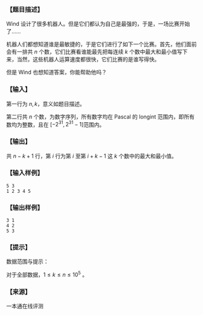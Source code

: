 ### 【题目描述】

Wind 设计了很多机器人。但是它们都认为自己是最强的，于是，一场比赛开始了……

机器人们都想知道谁是最敏捷的，于是它们进行了如下一个比赛。首先，他们面前会有一排共 $n$ 个数，它们比赛看谁能最先把每连续 $k$ 个数中最大和最小值写下来，当然，这些机器人运算速度都很快，它们比赛的是谁写得快。

但是 Wind 也想知道答案，你能帮助他吗？

### 【输入】

第一行为 $n,k$，意义如题目描述。

第二行共 $n$ 个数，为数字序列，所有数字均在 Pascal 的 longint 范围内，即所有数均为整数，且在 \[$-2^{31},2^{31}-1$\]范围内。

### 【输出】

共 $n-k+1$ 行，第 $i$ 行为第 $i$ 至第 $i+k-1$ 这 $k$ 个数中的最大和最小值。

### 【输入样例】

```
5 3
1 2 3 4 5
```

### 【输出样例】

```
3 1
4 2
5 3
```

### 【提示】

数据范围与提示：

对于全部数据，$1≤k≤n≤10^5$ 。


 ### 【来源】

 一本通在线评测 